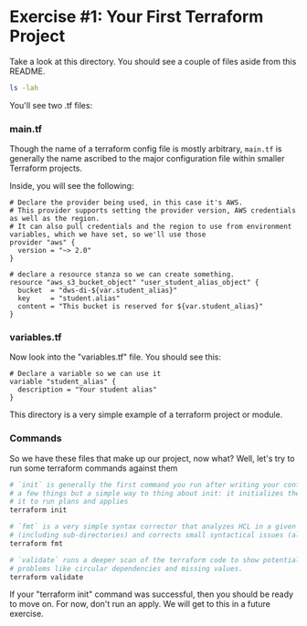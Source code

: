 # Exercise #1: Your First Terraform Project

Take a look at this directory.  You should see a couple of files aside from this README.

```bash
ls -lah
```

You'll see two .tf files:

### main.tf

Though the name of a terraform config file is mostly arbitrary, `main.tf` is generally the name ascribed
to the major configuration file within smaller Terraform projects.

Inside, you will see the following:

```hcl
# Declare the provider being used, in this case it's AWS.
# This provider supports setting the provider version, AWS credentials as well as the region.
# It can also pull credentials and the region to use from environment variables, which we have set, so we'll use those
provider "aws" {
  version = "~> 2.0"
}

# declare a resource stanza so we can create something.
resource "aws_s3_bucket_object" "user_student_alias_object" {
  bucket  = "dws-di-${var.student_alias}"
  key     = "student.alias"
  content = "This bucket is reserved for ${var.student_alias}"
}
```

### variables.tf

Now look into the "variables.tf" file.  You should see this:

```hcl
# Declare a variable so we can use it
variable "student_alias" {
  description = "Your student alias"
}
```

This directory is a very simple example of a terraform project or module.

### Commands

So we have these files that make up our project, now what?  Well, let's try to run some terraform commands against them

```bash
# `init` is generally the first command you run after writing your config files.  It does
# a few things but a simple way to thing about init: it initializes the working directory to prepare
# it to run plans and applies
terraform init

# `fmt` is a very simple syntax corrector that analyzes HCL in a given directory
# (including sub-directories) and corrects small syntactical issues (alignment, spacing, etc).
terraform fmt

# `validate` runs a deeper scan of the terraform code to show potential issues with more complex
# problems like circular dependencies and missing values.
terraform validate
```

If your "terraform init" command was successful, then you should be ready to move on. For now, don't run an apply.
We will get to this in a future exercise.
